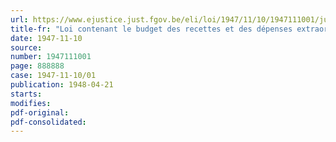 ```yaml
---
url: https://www.ejustice.just.fgov.be/eli/loi/1947/11/10/1947111001/justel
title-fr: "Loi contenant le budget des recettes et des dépenses extraordinaires du Congo belge et du vice-gouvernement général du Rwanda-Burundi pour les exercices 1942, 1943 et 1944"
date: 1947-11-10
source:
number: 1947111001
page: 888888
case: 1947-11-10/01
publication: 1948-04-21
starts:
modifies:
pdf-original:
pdf-consolidated:
---
```


